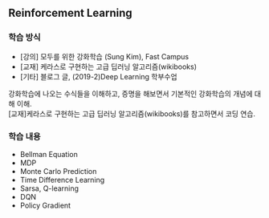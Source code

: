 ## Reinforcement Learning
### 학습 방식
- [강의] 모두를 위한 강화학습 (Sung Kim), Fast Campus
- [교재] 케라스로 구현하는 고급 딥러닝 알고리즘(wikibooks)
- [기타] 블로그 글, (2019-2)Deep Learning 학부수업

강화학습에 나오는 수식들을 이해하고, 증명을 해보면서 기본적인 강화학습의 개념에 대해 이해. </br>
[교재]케라스로 구현하는 고급 딥러닝 알고리즘(wikibooks)를 참고하면서 코딩 연습. 

### 학습 내용
- Bellman Equation
- MDP
- Monte Carlo Prediction
- Time Difference Learning
- Sarsa, Q-learning
- DQN
- Policy Gradient
